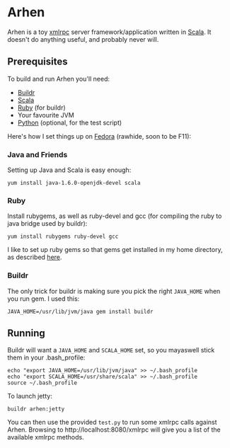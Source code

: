 Arhen
=====

Arhen is a toy [xmlrpc](http://www.xmlrpc.com) server framework/application
written in [Scala](http://www.scala-lang.org). It doesn't do anything useful,
and probably never will.

Prerequisites
-------------

To build and run Arhen you'll need:

* [Buildr](http://apache.buildr.org)
* [Scala](http://www.scala-lang.org)
* [Ruby](http://www.ruby-lang.org) (for buildr)
* Your favourite JVM
* [Python](http://www.python.org) (optional, for the test script)

Here's how I set things up on [Fedora](http://www.fedora-project.org) (rawhide,
soon to be F11):

### Java and Friends

Setting up Java and Scala is easy enough:

    yum install java-1.6.0-openjdk-devel scala

### Ruby

Install rubygems, as well as ruby-devel and gcc (for compiling the ruby to
java bridge used by buildr):

    yum install rubygems ruby-devel gcc

I like to set up ruby gems so that gems get installed in my home directory, as
described [here](http://jbowes.wordpress.com/2008/05/13/installing-ruby-gems-in-your-home-directory/).

### Buildr

The only trick for buildr is making sure you pick the right `JAVA_HOME` when
you run gem. I used this:

    JAVA_HOME=/usr/lib/jvm/java gem install buildr

Running
-------

Buildr will want a `JAVA_HOME` and `SCALA_HOME` set, so you mayaswell stick
them in your .bash_profile:

    echo "export JAVA_HOME=/usr/lib/jvm/java" >> ~/.bash_profile
    echo "export SCALA_HOME=/usr/share/scala" >> ~/.bash_profile
    source ~/.bash_profile

To launch jetty:

    buildr arhen:jetty

You can then use the provided `test.py` to run some xmlrpc calls against Arhen.
Browsing to http://localhost:8080/xmlrpc will give you a list of the available
xmlrpc methods.
